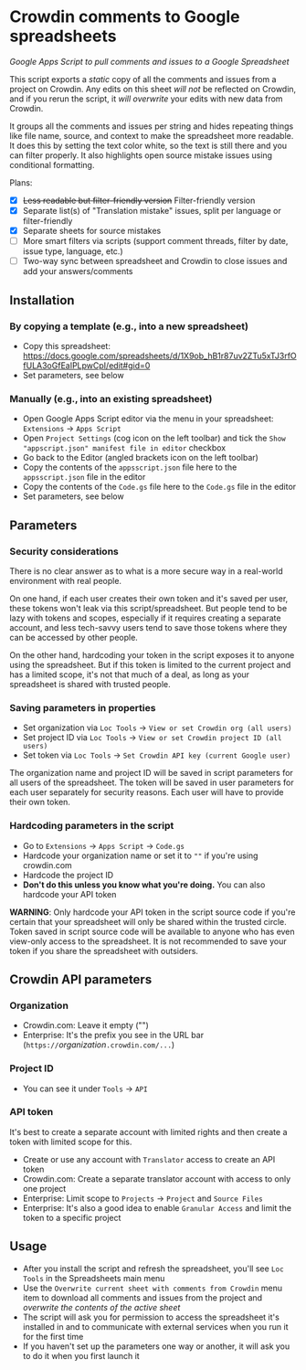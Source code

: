 # Crowdin comments to Google spreadsheets
*Google Apps Script to pull comments and issues to a Google Spreadsheet*

This script exports a *static* copy of all the comments and issues from a project on Crowdin. Any edits on this sheet *will not* be reflected on Crowdin, and if you rerun the script, it *will overwrite* your edits with new data from Crowdin.

It groups all the comments and issues per string and hides repeating things like file name, source, and context to make the spreadsheet more readable. It does this by setting the text color white, so the text is still there and you can filter properly. It also highlights open source mistake issues using conditional formatting.

Plans:
- [x] ~~Less readable but filter-friendly version~~ Filter-friendly version
- [x] Separate list(s) of "Translation mistake" issues, split per language or filter-friendly
- [x] Separate sheets for source mistakes
- [ ] More smart filters via scripts (support comment threads, filter by date, issue type, language, etc.)
- [ ] Two-way sync between spreadsheet and Crowdin to close issues and add your answers/comments

## Installation
### By copying a template (e.g., into a new spreadsheet)
- Copy this spreadsheet: https://docs.google.com/spreadsheets/d/1X9ob_hB1r87uv2ZTu5xTJ3rfOfULA3oGfEaIPLpwCpI/edit#gid=0
- Set parameters, see below

### Manually (e.g., into an existing spreadsheet)
- Open Google Apps Script editor via the menu in your spreadsheet: `Extensions` → `Apps Script`
- Open `Project Settings` (cog icon on the left toolbar) and tick the `Show "appscript.json" manifest file in editor` checkbox
- Go back to the Editor (angled brackets icon on the left toolbar)
- Copy the contents of the `appsscript.json` file here to the `appsscript.json` file in the editor
- Copy the contents of the `Code.gs` file here to the `Code.gs` file in the editor
- Set parameters, see below

## Parameters
### Security considerations
There is no clear answer as to what is a more secure way in a real-world environment with real people.

On one hand, if each user creates their own token and it's saved per user, these tokens won't leak via this script/spreadsheet. But people tend to be lazy with tokens and scopes, especially if it requires creating a separate account, and less tech-savvy users tend to save those tokens where they can be accessed by other people.

On the other hand, hardcoding your token in the script exposes it to anyone using the spreadsheet. But if this token is limited to the current project and has a limited scope, it's not that much of a deal, as long as your spreadsheet is shared with trusted people.

### Saving parameters in properties
- Set organization via `Loc Tools` → `View or set Crowdin org (all users)`
- Set project ID via `Loc Tools` → `View or set Crowdin project ID (all users)`
- Set token via `Loc Tools` → `Set Crowdin API key (current Google user)`

The organization name and project ID will be saved in script parameters for all users of the spreadsheet. The token will be saved in user parameters for each user separately for security reasons. Each user will have to provide their own token.

### Hardcoding parameters in the script
- Go to `Extensions` → `Apps Script` → `Code.gs`
- Hardcode your organization name or set it to `""` if you're using crowdin.com
- Hardcode the project ID
- **Don't do this unless you know what you're doing.** You can also hardcode your API token

**WARNING**: Only hardcode your API token in the script source code if you're certain that your spreadsheet will only be shared within the trusted circle. Token saved in script source code will be available to anyone who has even view-only access to the spreadsheet. It is not recommended to save your token if you share the spreadsheet with outsiders.

## Crowdin API parameters
### Organization
- Crowdin.com: Leave it empty ("")
- Enterprise: It's the prefix you see in the URL bar (`https://`*organization*`.crowdin.com/...`)

### Project ID
- You can see it under `Tools` → `API`

### API token
It's best to create a separate account with limited rights and then create a token with limited scope for this.
- Create or use any account with `Translator` access to create an API token
- Crowdin.com: Create a separate translator account with access to only one project
- Enterprise: Limit scope to `Projects` → `Project` and `Source Files`
- Enterprise: It's also a good idea to enable `Granular Access` and limit the token to a specific project

## Usage
- After you install the script and refresh the spreadsheet, you'll see `Loc Tools` in the Spreadsheets main menu
- Use the `Overwrite current sheet with comments from Crowdin` menu item to download all comments and issues from the project and *overwrite the contents of the active sheet*
- The script will ask you for permission to access the spreadsheet it's installed in and to communicate with external services when you run it for the first time
- If you haven't set up the parameters one way or another, it will ask you to do it when you first launch it
